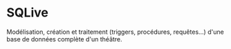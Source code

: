 # SQLive
Modélisation, création et traitement (triggers, procédures, requêtes...) d'une base de données complète d'un théâtre.
